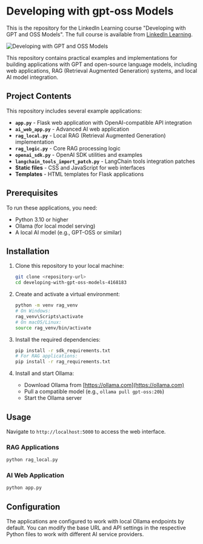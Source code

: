 # Developing with gpt-oss Models
This is the repository for the LinkedIn Learning course "Developing with GPT and OSS Models". The full course is available from [LinkedIn Learning][lil-course-url].

![Developing with GPT and OSS Models][lil-thumbnail-url] 

This repository contains practical examples and implementations for building applications with GPT and open-source language models, including web applications, RAG (Retrieval Augmented Generation) systems, and local AI model integration.

## Project Contents
This repository includes several example applications:

- **`app.py`** - Flask web application with OpenAI-compatible API integration
- **`ai_web_app.py`** - Advanced AI web application
- **`rag_local.py`** - Local RAG (Retrieval Augmented Generation) implementation
- **`rag_logic.py`** - Core RAG processing logic
- **`openai_sdk.py`** - OpenAI SDK utilities and examples
- **`langchain_tools_import_patch.py`** - LangChain tools integration patches
- **Static files** - CSS and JavaScript for web interfaces
- **Templates** - HTML templates for Flask applications

## Prerequisites
To run these applications, you need:
- Python 3.10 or higher
- Ollama (for local model serving)
- A local AI model (e.g., GPT-OSS or similar)

## Installation
1. Clone this repository to your local machine:
   ```bash
   git clone <repository-url>
   cd developing-with-gpt-oss-models-4168183
   ```

2. Create and activate a virtual environment:
   ```bash
   python -m venv rag_venv
   # On Windows:
   rag_venv\Scripts\activate
   # On macOS/Linux:
   source rag_venv/bin/activate
   ```

3. Install the required dependencies:
   ```bash
   pip install -r sdk_requirements.txt
   # For RAG applications:
   pip install -r rag_requirements.txt
   ```

4. Install and start Ollama:
   - Download Ollama from [https://ollama.com](https://ollama.com)
   - Pull a compatible model (e.g., `ollama pull gpt-oss:20b`)
   - Start the Ollama server

## Usage
Navigate to `http://localhost:5000` to access the web interface.

### RAG Applications
```bash
python rag_local.py
```

### AI Web Application
```bash
python app.py
```

## Configuration
The applications are configured to work with local Ollama endpoints by default. You can modify the base URL and API settings in the respective Python files to work with different AI service providers.


[0]: # (Replace these placeholder URLs with actual course URLs)

[lil-course-url]: https://www.linkedin.com/learning/
[lil-thumbnail-url]: https://media.licdn.com/dms/image/v2/D4E0DAQG0eDHsyOSqTA/learning-public-crop_675_1200/B4EZVdqqdwHUAY-/0/1741033220778?e=2147483647&v=beta&t=FxUDo6FA8W8CiFROwqfZKL_mzQhYx9loYLfjN-LNjgA
